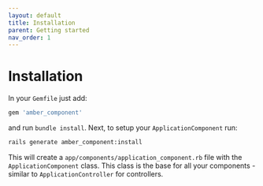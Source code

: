 ```yaml
---
layout: default
title: Installation
parent: Getting started
nav_order: 1
---
```


# Installation
In your `Gemfile` just add:

```ruby
gem 'amber_component'
```

and run `bundle install`.
Next, to setup your `ApplicationComponent` run:

```sh
rails generate amber_component:install
```

This will create a `app/components/application_component.rb` file with the `ApplicationComponent` class. This class is the base for all your components - similar to `ApplicationController` for controllers.
